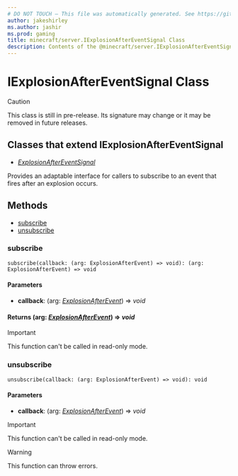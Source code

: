 ```yaml
---
# DO NOT TOUCH — This file was automatically generated. See https://github.com/mojang/minecraftapidocsgenerator to modify descriptions, examples, etc.
author: jakeshirley
ms.author: jashir
ms.prod: gaming
title: minecraft/server.IExplosionAfterEventSignal Class
description: Contents of the @minecraft/server.IExplosionAfterEventSignal class.
---
```

# IExplosionAfterEventSignal Class

> [!CAUTION]
> This class is still in pre-release.  Its signature may change or it may be removed in future releases.

## Classes that extend IExplosionAfterEventSignal
- [*ExplosionAfterEventSignal*](ExplosionAfterEventSignal.md)

Provides an adaptable interface for callers to subscribe to an event that fires after an explosion occurs.

## Methods
- [subscribe](#subscribe)
- [unsubscribe](#unsubscribe)

### **subscribe**
`
subscribe(callback: (arg: ExplosionAfterEvent) => void): (arg: ExplosionAfterEvent) => void
`

#### **Parameters**
- **callback**: (arg: [*ExplosionAfterEvent*](ExplosionAfterEvent.md)) => *void*

#### **Returns** (arg: [*ExplosionAfterEvent*](ExplosionAfterEvent.md)) => *void*

> [!IMPORTANT]
> This function can't be called in read-only mode.

### **unsubscribe**
`
unsubscribe(callback: (arg: ExplosionAfterEvent) => void): void
`

#### **Parameters**
- **callback**: (arg: [*ExplosionAfterEvent*](ExplosionAfterEvent.md)) => *void*

> [!IMPORTANT]
> This function can't be called in read-only mode.

> [!WARNING]
> This function can throw errors.
